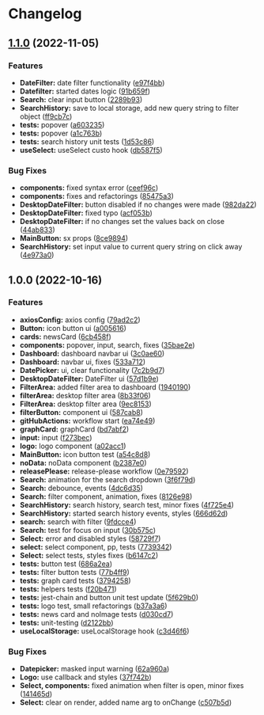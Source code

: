 # Changelog

## [1.1.0](https://github.com/leralys/dispatcher-new/compare/v1.0.0...v1.1.0) (2022-11-05)


### Features

* **DateFilter:** date filter functionality ([e97f4bb](https://github.com/leralys/dispatcher-new/commit/e97f4bb3c41d74f30f65e315dbe25e88b7995fe1))
* **Datefilter:** started dates logic ([91b659f](https://github.com/leralys/dispatcher-new/commit/91b659f1d560ac639eab72a63504cbe5f7965aa0))
* **Search:** clear input button ([2289b93](https://github.com/leralys/dispatcher-new/commit/2289b93981323102deb537d687d9f1f0a4158a10))
* **SearchHistory:** save to local storage, add new query string to filter object ([ff9cb7c](https://github.com/leralys/dispatcher-new/commit/ff9cb7c801adf54a5b01cea2a5c1fa76261cc4fa))
* **tests:** popover ([a603235](https://github.com/leralys/dispatcher-new/commit/a603235d4040eba9100e3afca2cc6cd8a14b8a22))
* **tests:** popover ([a1c763b](https://github.com/leralys/dispatcher-new/commit/a1c763bcdb4abfcfbf8b448b4b4ea97919de84d4))
* **tests:** search history unit tests ([1d53c86](https://github.com/leralys/dispatcher-new/commit/1d53c868433cbeb54d1ab51788bca25debb516ae))
* **useSelect:** useSelect custo hook ([db587f5](https://github.com/leralys/dispatcher-new/commit/db587f5b5cfb8a429eeb63f784affe46c1fba135))


### Bug Fixes

* **components:** fixed syntax error ([ceef96c](https://github.com/leralys/dispatcher-new/commit/ceef96cc04a655d099a9639f9d0ef7b6aa602e8e))
* **components:** fixes and refactorings ([85475a3](https://github.com/leralys/dispatcher-new/commit/85475a32982e011a68feaa7214357a967cc3dd49))
* **DesktopDateFilter:** button disabled if no changes were made ([982da22](https://github.com/leralys/dispatcher-new/commit/982da22243df2d7b7e363ad3dc014dec4e3e4b57))
* **DesktopDateFilter:** fixed typo ([acf053b](https://github.com/leralys/dispatcher-new/commit/acf053ba6064fea0518ddeb0fc2c57d5b89c5246))
* **DesktopDateFilter:** if no changes set the values back on close ([44ab833](https://github.com/leralys/dispatcher-new/commit/44ab833c8e2f3f2c4efb05892d2f69fb8c3f7feb))
* **MainButton:** sx props ([8ce9894](https://github.com/leralys/dispatcher-new/commit/8ce98944da3b591d3ac0216f9117fb33878049ac))
* **SearchHistory:** set input value to current query string on click away ([4e973a0](https://github.com/leralys/dispatcher-new/commit/4e973a00b4acfa15e492ae1830cb7fab9d5c0649))

## 1.0.0 (2022-10-16)


### Features

* **axiosConfig:** axios config ([79ad2c2](https://github.com/leralys/dispatcher-new/commit/79ad2c29c838e1cd8ffa510ac9181d33667061dc))
* **Button:** icon button ui ([a005616](https://github.com/leralys/dispatcher-new/commit/a005616d77c3c143b1cdded35084c9cf6bc29786))
* **cards:** newsCard ([6cb458f](https://github.com/leralys/dispatcher-new/commit/6cb458f47a26cb56a6d588176696141132146517))
* **components:** popover, input, search, fixes ([35bae2e](https://github.com/leralys/dispatcher-new/commit/35bae2edcfbbc883ea832f1cfb1f26b9a9b48a37))
* **Dashboard:** dashboard navbar ui ([3c0ae60](https://github.com/leralys/dispatcher-new/commit/3c0ae60749c0646d67039ee4c8031bd8ace13763))
* **Dashboard:** navbar ui, fixes ([533a712](https://github.com/leralys/dispatcher-new/commit/533a71258554f4ef1d9b2fdab43e09c52f557b26))
* **DatePicker:** ui, clear functionality ([7c2b9d7](https://github.com/leralys/dispatcher-new/commit/7c2b9d757aa9f12c67a17d6e2094c0bfaa3623cb))
* **DesktopDateFilter:** DateFilter ui ([57d1b9e](https://github.com/leralys/dispatcher-new/commit/57d1b9e01d8bef6fea0469cd8fa365b0cbec859d))
* **FilterArea:** added filter area to dashboard ([1940190](https://github.com/leralys/dispatcher-new/commit/1940190dd3ad99dd5a4aeac10cfa80b1c2b04af3))
* **filterArea:** desktop filter area ([8b33f06](https://github.com/leralys/dispatcher-new/commit/8b33f06771a296ec5d18f4bd1cc38570dc9a3bc8))
* **FilterArea:** desktop filter area ([9ec8153](https://github.com/leralys/dispatcher-new/commit/9ec8153204cb576afeaf36949185935c259b99a4))
* **filterButton:** component ui ([587cab8](https://github.com/leralys/dispatcher-new/commit/587cab89e4b9f372a47f91471c8b5c642d2fa28b))
* **gitHubActions:** workflow start ([ea74e49](https://github.com/leralys/dispatcher-new/commit/ea74e49afb1417576d18de5b7bc38a9d516b1575))
* **graphCard:** graphCard ([bd7abf2](https://github.com/leralys/dispatcher-new/commit/bd7abf2d79f6eb521b8cee6624474b6f5be6647e))
* **input:** input ([f273bec](https://github.com/leralys/dispatcher-new/commit/f273bec1e1c9a447226f983f8ae24b88c2a678e4))
* **logo:** logo component ([a02acc1](https://github.com/leralys/dispatcher-new/commit/a02acc135b9a2276abd2d95ec882be0a7a9c6091))
* **MainButton:** icon button test ([a54c8d8](https://github.com/leralys/dispatcher-new/commit/a54c8d88f7ac6e25eca78cd9ddc303717911f94c))
* **noData:** noData component ([b2387e0](https://github.com/leralys/dispatcher-new/commit/b2387e0a78b10628c2c3c13c1d5be3313dbdf4b2))
* **releasePlease:** release-please workflow ([0e79592](https://github.com/leralys/dispatcher-new/commit/0e7959255a22a75a2a8a65a50b165c708f8b2da8))
* **Search:** animation for the search dropdown ([3f6f79d](https://github.com/leralys/dispatcher-new/commit/3f6f79d41e1d68096d597371599330afffd4d349))
* **Search:** debounce, events ([4dc6d35](https://github.com/leralys/dispatcher-new/commit/4dc6d35695734b0700f7c0ca8846aecae0a10d47))
* **Search:** filter component, animation, fixes ([8126e98](https://github.com/leralys/dispatcher-new/commit/8126e987d53a45ca4b2726580f0c9b1fabf2b5f6))
* **SearchHistory:** search history, search test, minor fixes ([4f725e4](https://github.com/leralys/dispatcher-new/commit/4f725e485b9dc7ba19d6348eeb7b01721427736b))
* **SearchHistory:** started search history events, styles ([666d62d](https://github.com/leralys/dispatcher-new/commit/666d62d2a88910d612fdbdf5798c8fef20f4229a))
* **search:** search with filter ([9fdcce4](https://github.com/leralys/dispatcher-new/commit/9fdcce4b2f554ba412bff7cdfcec0d8775a31368))
* **Search:** test for focus on input ([30b575c](https://github.com/leralys/dispatcher-new/commit/30b575c5fb30d5764d8a019fddd59ae7a338ee71))
* **Select:** error and disabled styles ([58729f7](https://github.com/leralys/dispatcher-new/commit/58729f72faa7a08c62b3e0e862bbdfada13817b1))
* **select:** select component, pp, tests ([7739342](https://github.com/leralys/dispatcher-new/commit/77393426f11a11406edcc65ff4066c6cdaacaae2))
* **Select:** select tests, styles fixes ([b6147c2](https://github.com/leralys/dispatcher-new/commit/b6147c22ffa181439aed535faddd186e71c729da))
* **tests:** button test ([686a2ea](https://github.com/leralys/dispatcher-new/commit/686a2eaed2a9232c8085cd067475165f4cca3e32))
* **tests:** filter button tests ([77b4ff9](https://github.com/leralys/dispatcher-new/commit/77b4ff97f2cc25b26ada843b8cca870307dc9504))
* **tests:** graph card tests ([3794258](https://github.com/leralys/dispatcher-new/commit/379425860ce05da60e131eeef7308a8a65ecedac))
* **tests:** helpers tests ([f20b471](https://github.com/leralys/dispatcher-new/commit/f20b47127ec2dbe166e0673bd446b695029fed32))
* **tests:** jest-chain and button unit test update ([5f629b0](https://github.com/leralys/dispatcher-new/commit/5f629b050427b09a1a1478200d7e904ca837b9a9))
* **tests:** logo test, small refactorings ([b37a3a6](https://github.com/leralys/dispatcher-new/commit/b37a3a677a4da4676a6810e5cb4495b25cfb1148))
* **tests:** news card and noImage tests ([d030cd7](https://github.com/leralys/dispatcher-new/commit/d030cd7b54d1af14ac72a14d991b28be4aae9b7b))
* **tests:** unit-testing ([d2122bb](https://github.com/leralys/dispatcher-new/commit/d2122bb761e3e7911638be27e6f35ce3286403e8))
* **useLocalStorage:** useLocalStorage hook ([c3d46f6](https://github.com/leralys/dispatcher-new/commit/c3d46f6e6ee6c6cafe7234f6e8a62d5a4922d849))


### Bug Fixes

* **Datepicker:** masked input warning ([62a960a](https://github.com/leralys/dispatcher-new/commit/62a960a4d22436b784bc2a4f34f36afb725c51e1))
* **Logo:** use callback and styles ([37f742b](https://github.com/leralys/dispatcher-new/commit/37f742b48ef772e647a1f680128460bfbcc5555e))
* **Select, components:** fixed animation when filter is open, minor fixes ([141465d](https://github.com/leralys/dispatcher-new/commit/141465d8ca84aecbe5db763c1bc5d12760e31a94))
* **Select:** clear on render, added name arg to onChange ([c507b5d](https://github.com/leralys/dispatcher-new/commit/c507b5d6d7c2ef780289b7000a60646dd2f78f2b))
